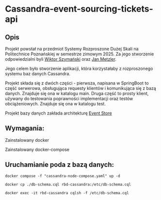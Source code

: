 # Cassandra-event-sourcing-tickets-api

## Opis

Projekt powstał na przedmiot Systemy Rozproszone Dużej Skali na Politechnice Poznańskiej w semestrze zimowym 2025.
Za jego stworzenie odpowiedzialni byli [Wiktor Szymański](https://github.com/WiktorSzymanski) oraz 
[Jan Metzler](https://github.com/JanMetz).

Jego celem było stworzenie aplikacji, która korzystałaby z rozproszonego systemu baz danych Cassandra.

Projekt składa się z dwóch części - pierwsza, napisana w SpringBoot to część serwerowa, obsługująca requesty klientów 
i komunikująca się z bazą danych. Znajduje się ona w katalogu main. Druga część to prosty klient, używany do testowania 
poprawności implementacji oraz testów obciążeniowych. Znajduje się ona w katalogu test.

Projekt bazy danych zakłada architekturę [Event Store](https://en.wikipedia.org/wiki/Event_store)


## Wymagania:

Zainstalowany docker

Zainstalowany docker-compose



## Uruchamianie poda z bazą danych:

```
docker compose -f "cassandra-node-compose.yaml" up -d

docker cp ./db-schema.cql rbd-cassandra:/etc/db-schema.cql

docker exec -it rbd-cassandra cqlsh -f /etc/db-schema.cql
```





